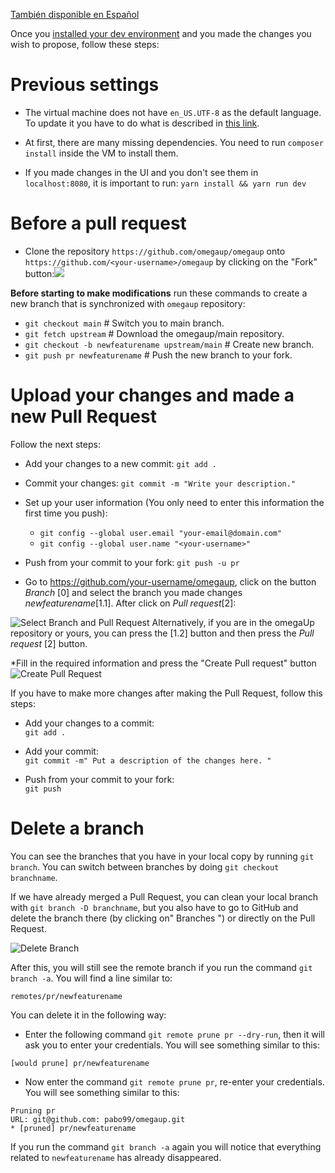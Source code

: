 [También disponible en Español](https://github.com/omegaup/omegaup/wiki/C%C3%B3mo-Hacer-un-Pull-Request)

Once you [installed your dev environment](https://github.com/omegaup/omegaup/wiki/How-to-Set-Up-Your-Development-Environment-(English)) and you made the changes you wish to propose, follow these steps:

# Previous settings

- The virtual machine does not have `en_US.UTF-8` as the default language. To update it you have to do what is described in [this link](https://askubuntu.com/questions/881742/locale-cannot-set-lc-ctype-to-default-locale-no-such-file-or-directory-locale/893586#893586).

- At first, there are many missing dependencies. You need to run `composer install` inside the VM to install them.

- If you made changes in the UI and you don't see them in `localhost:8080`, it is important to run: `yarn install && yarn run dev`

# Before a pull request

*  Clone the repository `https://github.com/omegaup/omegaup` onto `https://github.com/<your-username>/omegaup` by clicking on the "Fork" button:![](https://image.ibb.co/k3Oh9v/Screenshot_from_2017_08_06_22_10_12.png)

**Before starting to make modifications** run these commands to create a new branch that is synchronized with `omegaup` repository:

* `git checkout main` # Switch you to main branch.
* `git fetch upstream` # Download the  omegaup/main repository.
* `git checkout -b newfeaturename upstream/main` # Create new branch.
* `git push pr newfeaturename`  # Push the new branch to your fork.

# Upload your changes and made a new Pull Request

Follow the next steps:

* Add your changes to a new commit: 
`git add .`

* Commit your changes:
`git commit -m "Write your description."`

* Set up your user information (You only need to enter this information the first time you push):
    * `git config --global user.email "your-email@domain.com"`
    * `git config --global user.name "<your-username>"`

* Push from your commit to your fork: 
`git push -u pr`


* Go to https://github.com/your-username/omegaup, click on the button _Branch_ [0] and select the branch you made changes _newfeaturename_[1.1]. After click on _Pull request_[2]:

![Select Branch and Pull Request](https://i.ibb.co/0Dd1ngf/Select-Branch-Own-Repository.png)
Alternatively, if you are in the omegaUp repository or yours, you can press the [1.2] button and then press the _Pull request_ [2] button.

*Fill in the required information and press the "Create Pull request" button
![Create Pull Request](https://i.ibb.co/KzJYC2D/Create-Pull-Request.png)

If you have to make more changes after making the Pull Request, follow this steps:  
  
* Add your changes to a commit:  
`git add .`  
  
* Add your commit:  
`git commit -m" Put a description of the changes here. "`  
  
* Push from your commit to your fork:  
`git push`

# Delete a branch

You can see the branches that you have in your local copy by running `git branch`. You can switch between branches by doing `git checkout branchname`.  
  
If we have already merged a Pull Request, you can clean your local branch with `git branch -D branchname`, but you also have to go to GitHub and delete the branch there (by clicking on" Branches ") or directly on the Pull Request.

![Delete Branch](https://i.ibb.co/99PMQC6/Delete-Branch-Git.png)


After this, you will still see the remote branch if you run the command `git branch -a`. You will find a line similar to:  
```  
remotes/pr/newfeaturename 
```
You can delete it in the following way:  
  
* Enter the following command `git remote prune pr --dry-run`, then it will ask you to enter your credentials. You will see something similar to this:  
```
[would prune] pr/newfeaturename 
```
  
* Now enter the command `git remote prune pr`, re-enter your credentials. You will see something similar to this:  
```
Pruning pr  
URL: git@github.com: pabo99/omegaup.git  
* [pruned] pr/newfeaturename 
```
  
If you run the command `git branch -a` again you will notice that everything related to `newfeaturename` has already disappeared.
 
